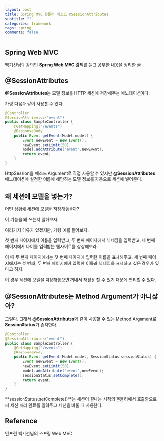 ```yaml
---
layout: post
title: Spring MVC 핸들러 메소드 @SessionAttributes
subtitle: ""
categories: framework
tags: spring
comments: false
---
```


## Spring Web MVC

백기선님의 강의인 **Spring Web MVC 강의**를 듣고 공부한 내용을 정리한 글

## @SessionAttributes

**@SessionAttributes**는 모델 정보를 HTTP 세션에 저장해주는 애노테이션이다.

가령 다음과 같이 사용할 수 있다.

```java
@Controller
@SessionAttributes("event")
public class SampleController {
    @GetMapping("/events")
    @ResponseBody
    public Event getEvent(Model model) {
        Event newEvent = new Event();
        newEvent.setLimit(50);
        model.addAttribute("event",newEvent);
        return event;
    }
}
```

HttpSession을 메소드 Argument로 직접 사용할 수 있지만 **@SessionAttributes** 애노테이션에 설정한 이름에 해당하는 모델 정보를 자동으로 세션에 넣어준다.

## 왜 세션에 모델을 넣는가?

어떤 상황에 세션에 모델을 저장해놓을까?

이 기능을 왜 쓰는지 알아보자.

여러가지 이유가 있겠지만, 가령 예를 들어보자.

첫 번째 페이지에서 이름을 입력받고, 두 번째 페이지에서 닉네임을 입력받고, 세 번째 페이지에서 나이를 입력받는 웹사이트를 상상해보라.

이 때 두 번째 페이지에서는 첫 번째 페이지에 입력한 이름을 표시해주고, 세 번째 페이지에서는 첫 번째, 두 번째 페이지에서 입력한 이름과 닉네임을 표시하고 싶은 경우가 있다고 하자.

이 경우 세션에 모델을 저장해놓으면 꺼내서 재활용 할 수 있기 때문에 편리할 수 있다.

## @SessionAttributes는 Method Argument가 아니잖아?

그렇다. 그래서 **@SessionAttributes**와 같이 사용할 수 있는 Method Argument로 **SessionStatus**가 존재한다.

```java
@Controller
@SessionAttributes("event")
public class SampleController {
    @GetMapping("/events")
    @ResponseBody
    public Event getEvent(Model model, SessionStatus sessionStatus) {
        Event newEvent = new Event();
        newEvent.setLimit(50);
        model.addAttribute("event",newEvent);
        sessionStatus.setComplete();
        return event;
    }
}
```

**sessionStatus.setComplete()**는 세션이 끝나는 시점의 핸들러에서 호출함으로써 세션 처리 완료를 알려주고 세션을 비울 때 사용한다.

## Reference

인프런 백기선님의 스프링 Web MVC
